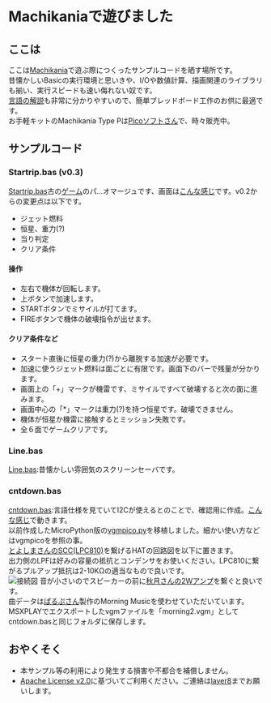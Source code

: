 # Machikaniaで遊びました
## ここは
ここは[Machikania](http://www.ze.em-net.ne.jp/~kenken/machikania/typep.html)で遊ぶ際につくったサンプルコードを晒す場所です。<br>
昔懐かしいBasicの実行環境と思いきや、I/Oや数値計算、描画関連のライブラリも揃い、実行スピードも速い侮れない奴です。<br>
[言語の解説](http://www.ze.em-net.ne.jp/~kenken/machikania/machikania-guide.pdf)も非常に分かりやすいので、簡単ブレッドボード工作のお供に最適です。<br>
お手軽キットのMachikania Type Pは[Picoソフトさん](https://store.shopping.yahoo.co.jp/orangepicoshop/pico-k-056.html?sc_i=shp_pc_search_itemlist_shsrg_img)で、時々販売中。<br>
## サンプルコード
### Startrip.bas (v0.3) 
 [Startrip.bas](https://github.com/Layer812/machikania/blob/main/STARTRIP.BAS)古の[ゲーム](https://www.youtube.com/watch?v=1EWQYAfuMYw)のパ...オマージュです、画面は[こんな感じ](https://twitter.com/layer812/status/1588184667718492160)です。v0.2からの変更点は以下です。<br>
 - ジェット燃料 
 - 恒星、重力(?)
 - 当り判定
 - クリア条件
#### 操作
 - 左右で機体が回転します。
 - 上ボタンで加速します。
 - STARTボタンでミサイルが打てます。
 - FIREボタンで機体の破壊指令が出せます。
#### クリア条件など
 - スタート直後に恒星の重力(?)から離脱する加速が必要です。
 - 加速に使うジェット燃料は面ごとに有限です。画面下のバーで残量が分かります。
 - 画面上の「+」マークが機雷です、ミサイルですべて破壊すると次の面に進みます。
 - 画面中心の「*」マークは重力(?)を持つ恒星です。破壊できません。
 - 機体が恒星か機雷に接触するとミッション失敗です。
 - 全６面でゲームクリアです。

### Line.bas
 [Line.bas](https://github.com/Layer812/machikania/blob/main/line.BAS):昔懐かしい雰囲気のスクリーンセーバです。<br>
### cntdown.bas
 [cntdown.bas](https://github.com/Layer812/machikania/blob/main/cntdown.bas):言語仕様を見ていてI2Cが使えるとのことで、確認用に作成。[こんな感じ](https://twitter.com/layer812/status/1581504899493175302)で動きます。<br>
 以前作成したMicroPython版の[vgmpico.py](https://github.com/Layer812/vgmpico)を移植しました。細かい使い方などはvgmpicoを参照の事。<br>
 [とよしまさんのSCC(LPC810)](https://qiita.com/toyoshim/items/8590bbc2d456cbafacdd)を繋げるHATの回路図を以下に置きます。<br>
 出力側のLPFは好みの容量の抵抗とコンデンサをお使いください。LPC810に繋がるプルアップ抵抗は2-10KΩの適当なもので良いです。<br>
 ![接続図](https://user-images.githubusercontent.com/111331376/196030208-bcee35cb-5ea3-4495-b43b-58ff1449a0a7.png)
 音が小さいのでスピーカーの前に[秋月さんの2Wアンプ](https://akizukidenshi.com/catalog/g/gK-08217/)を繋ぐと良いです。<br>
 曲データは[ぱるぷさん](https://twitter.com/layer812/status/1579369608221687809)製作のMorning Musicを使わせていただいています。<br>
 MSXPLAYでエクスポートしたvgmファイルを「morning2.vgm」としてcntdown.basと同じフォルダに保存します。<br>
## おやくそく
 - 本サンプル等の利用により発生する損害や不都合を補償しません。
 - [Apache License v2.0](http://www.apache.org/licenses/LICENSE-2.0)に基づいてご利用ください。ご連絡は[layer8](https://twitter.com/layer812)までお願いします。

